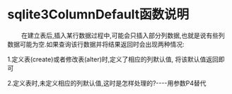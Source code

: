 # sqlite3ColumnDefault函数说明
&nbsp;&nbsp;&nbsp;&nbsp;&nbsp;&nbsp;&nbsp;&nbsp;在建立表后,插入某行数据过程中,可能会只插入部分列数据,也就是说有些列数据可能为空.如果查询该行数据并将结果返回时会出现两种情况:

   1.定义表(create)或者修改表(alter)时,定义了相应的列默认值, 将该默认值返回即可

   2.定义表时,未定义相应的列默认值,这时是怎样处理的?----用参数P4替代
